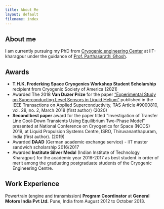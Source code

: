 ```yaml
---
title: About Me
layout: default
filename: index
--- 
```


## About me

I am currently pursuing my PhD from [Cryogenic engineering Center](http://www.iitkgp.ac.in/department/CR) at IIT-kharagpur under the guidance of [Prof. Parthasarathi Ghosh](http://www.iitkgp.ac.in/department/CR/faculty/cr-psghosh#resp-tab4).

## Awards

* **T.H.K. Frederking Space Cryogenics Workshop Student Scholarship** recipient from Cryogenic Society of America (2021)
* Awarded The 2018 **Van Duzer Prize** for the paper [“Experimental Study on Superconducting Level Sensors in Liquid Helium”](https://ieeecsc.org/awards/van-duzer-prize-award) published in the IEEE Transactions on Applied Superconductivity, TAS Article #9000810, vol. 28, no. 2, March 2018 (first author) (2020)
* **Second best paper** award for the paper titled "Investigation of Transfer Line Cool-Down Transients Using Equilibrium Two-Phase Model" presented at National Conference on Cryogenics for Space (NCCS) 2019, at Liquid Propulsion Systems Centre, ISRO, Thiruvananthapuram, India (first author). (2019)
* Awarded **DAAD** (German academic exchange service) - IIT master sandwich scholarship 2016/2017
* Awarded **Institute Silver Medal** (Indian Institute of Technology Kharagpur) for the academic year 2016-2017 as best student in order of merit among the graduating postgraduate students of the Cryogenic Engineering Centre.

## Work Experience

Powertrain (engine and transmission) **Program Coordinator** at **General Motors India Pvt Ltd.** Pune, India from August 2012 to October 2013.
